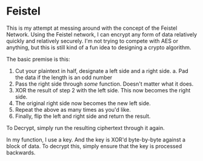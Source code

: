 # Feistel

This is my attempt at messing around with the concept of the Feistel Network. Using the Feistel network, I can encrypt any form of data relatively quickly and relatively securely. I'm not trying to compete with AES or anything, but this is still kind of a fun idea to designing a crypto algorithm.

The basic premise is this:

  1. Cut your plaintext in half, designate a left side and a right side.
    a. Pad the data if the length is an odd number
  2. Pass the right side through *some* function. Doesn't matter what it does.
  3. XOR the result of step 2 with the left side. This now becomes the right side.
  4. The original right side now becomes the new left side.
  5. Repeat the above as many times as you'd like.
  6. Finally, flip the left and right side and return the result.

To Decrypt, simply run the resulting ciphertext through it again.

In my function, I use a key. And the key is XOR'd byte-by-byte against a block of data. To decrypt this, simply ensure that the key is processed backwards.